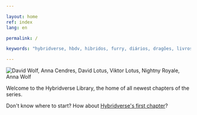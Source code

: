 ```yaml
---

layout: home
ref: index
lang: en

permalink: /

keywords: "hybridverse, hbdv, hibridos, furry, diários, dragões, livros, david, lotus, viktor, lucian, anna, cendres, nightny, royale, felipe"

---
```


![David Wolf, Anna Cendres, David Lotus, Viktor Lotus, Nightny Royale, Anna Wolf](/assets/imgs/novobanner_nomes.jpg)


Welcome to the Hybridverse Library, the home of all newest chapters of the series.

Don't know where to start? How about [Hybridverse's first chapter](/en/hbdv1/hbdv1-01-01-01.html)?
